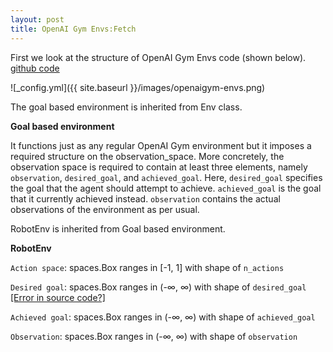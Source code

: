 ```yaml
---
layout: post
title: OpenAI Gym Envs:Fetch
---
```


First we look at the structure of OpenAI Gym Envs code (shown below). [github code](https://github.com/openai/gym/blob/master/gym/envs/robotics/fetch_env.py)

![_config.yml]({{ site.baseurl }}/images/openaigym-envs.png)

The goal based environment is inherited from Env class.

**Goal based environment**

It functions just as any regular OpenAI Gym environment but it imposes a required structure on the observation_space. More concretely, the observation space is required to contain at least three elements, namely `observation`, `desired_goal`, and
`achieved_goal`. Here, `desired_goal` specifies the goal that the agent should attempt to achieve. `achieved_goal` is the goal that it currently achieved instead. `observation` contains the actual observations of the environment as per usual.

RobotEnv is inherited from Goal based environment.

**RobotEnv**

`Action space`: spaces.Box ranges in [-1, 1] with shape of `n_actions`

`Desired goal`: spaces.Box ranges in (-∞, ∞) with shape of `desired_goal` [[Error in source code?]](https://github.com/openai/gym/blob/master/gym/envs/robotics/robot_env.py)

`Achieved goal`: spaces.Box ranges in (-∞, ∞) with shape of `achieved_goal`

`Observation`: spaces.Box ranges in (-∞, ∞) with shape of `observation`
